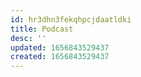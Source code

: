```yaml
---
id: hr3dhn3fekqhpcjdaatldki
title: Podcast
desc: ''
updated: 1656843529437
created: 1656843529437
---
```


